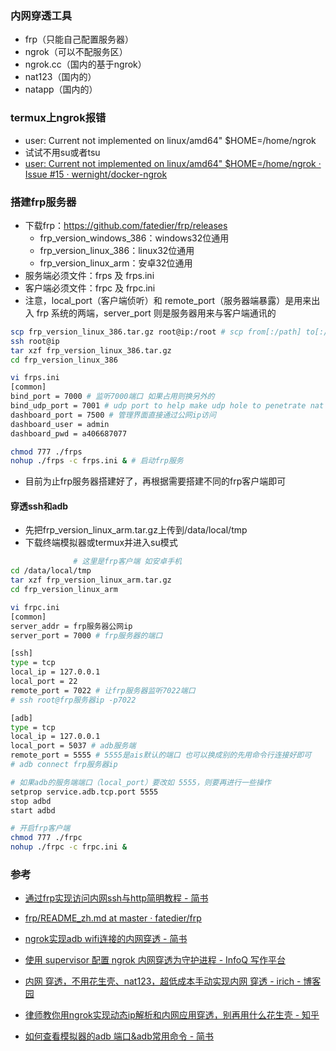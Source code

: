 ### 内网穿透工具

* frp（只能自己配置服务器）
* ngrok（可以不配服务区）
* ngrok.cc（国内的基于ngrok）
* nat123（国内的）
* natapp（国内的）

### termux上ngrok报错

* user: Current not implemented on linux/amd64" $HOME=/home/ngrok
* 试试不用su或者tsu
* [user: Current not implemented on linux/amd64" $HOME=/home/ngrok · Issue #15 · wernight/docker-ngrok](https://github.com/wernight/docker-ngrok/issues/15)

### 搭建frp服务器

* 下载frp：https://github.com/fatedier/frp/releases
  * frp_version_windows_386：windows32位通用
  * frp_version_linux_386：linux32位通用
  * frp_version_linux_arm：安卓32位通用
* 服务端必须文件：frps 及 frps.ini
* 客户端必须文件：frpc 及 frpc.ini
* 注意，local_port（客户端侦听）和 remote_port（服务器端暴露）是用来出入 frp 系统的两端，server_port 则是服务器用来与客户端通讯的

```sh
scp frp_version_linux_386.tar.gz root@ip:/root # scp from[:/path] to[:/path]
ssh root@ip
tar xzf frp_version_linux_386.tar.gz
cd frp_version_linux_386

vi frps.ini
[common]
bind_port = 7000 # 监听7000端口 如果占用则换另外的
bind_udp_port = 7001 # udp port to help make udp hole to penetrate nat
dashboard_port = 7500 # 管理界面直接通过公网ip访问
dashboard_user = admin
dashboard_pwd = a406687077

chmod 777 ./frps
nohup ./frps -c frps.ini & # 启动frp服务
```

* 目前为止frp服务器搭建好了，再根据需要搭建不同的frp客户端即可

#### 穿透ssh和adb

* 先把frp_version_linux_arm.tar.gz上传到/data/local/tmp
* 下载终端模拟器或termux并进入su模式

```sh
              # 这里是frp客户端 如安卓手机
cd /data/local/tmp
tar xzf frp_version_linux_arm.tar.gz
cd frp_version_linux_arm

vi frpc.ini
[common]
server_addr = frp服务器公网ip
server_port = 7000 # frp服务器的端口

[ssh]
type = tcp
local_ip = 127.0.0.1
local_port = 22
remote_port = 7022 # 让frp服务器监听7022端口
# ssh root@frp服务器ip -p7022

[adb]
type = tcp
local_ip = 127.0.0.1
local_port = 5037 # adb服务端
remote_port = 5555 # 5555是ais默认的端口 也可以换成别的先用命令行连接好即可
# adb connect frp服务器ip

# 如果adb的服务端端口（local_port）要改如 5555，则要再进行一些操作
setprop service.adb.tcp.port 5555
stop adbd
start adbd

# 开启frp客户端
chmod 777 ./frpc
nohup ./frpc -c frpc.ini &
```

### 参考 

* [通过frp实现访问内网ssh与http简明教程 - 简书](https://www.jianshu.com/p/219553bfeca9)
* [frp/README_zh.md at master · fatedier/frp](https://github.com/fatedier/frp/blob/master/README_zh.md)
* [ngrok实现adb wifi连接的内网穿透 - 简书](jianshu.com/p/2b95f5e915c8)
* [使用 supervisor 配置 ngrok 内网穿透为守护进程 - InfoQ 写作平台](https://xie.infoq.cn/article/4404b2658d06d55871604f4dc)

* [内网 穿透，不用花生壳、nat123，超低成本手动实现内网 穿透 - irich - 博客园](https://www.cnblogs.com/irich/p/8674796.html)
* [律师教你用ngrok实现动态ip解析和内网应用穿透，别再用什么花生壳 - 知乎](https://zhuanlan.zhihu.com/p/100527476)
* [如何查看模拟器的adb 端口&adb常用命令 - 简书](https://www.jianshu.com/p/eefe40b6234d)


